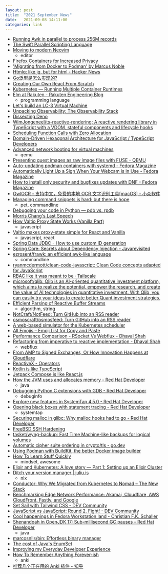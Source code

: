 ```yaml
---
layout: post
title:  "2021 September News"
date:   2021-09-08 14:11:00
categories: link
---
```

- [Running Awk in parallel to process 256M records](https://ketancmaheshwari.github.io/posts/2020/05/24/SMC18-Data-Challenge-4.html)
- [The Swift Parallel Scripting Language](http://swift-lang.org/main/index.php)
- [Moving to modern Neovim](https://toroid.org/modern-neovim)
  - editor
- [Firefox Containers for Increased Privacy](https://www.thechiefmeat.com/guides/containers.html)
- ['Migrating from Docker to Podman' by Marcus Noble](https://marcusnoble.co.uk/2021-09-01-migrating-from-docker-to-podman/)
- [Htmlq: like jq, but for html - Hacker News](https://news.ycombinator.com/item?id=28441880)
- [ Go泛型是怎么实现的?](https://colobu.com/2021/08/30/how-is-go-generic-implemented/)
- [Creating Our Own React From Scratch](https://itnext.io/creating-our-own-react-from-scratch-82dd6356676d)
- [Kubernetes — Running Multiple Container Runtimes](https://itnext.io/kubernetes-running-multiple-container-runtimes-65220b4f9ef4)
- [Elm at Rakuten - Rakuten Engineering Blog](https://engineering.rakuten.today/post/elm-at-rakuten/#index)
  - programming language
- [Let's build an LC-3 Virtual Machine](https://www.rodrigoaraujo.me/posts/lets-build-an-lc-3-virtual-machine/)
- [Unpacking Observability: The Observability Stack](https://adri-v.medium.com/unpacking-observability-the-observability-stack-93d4733e2a72)
- [Dissecting Deno](https://fettblog.eu/dissecting-deno/)
- [WimJongeneel/ts-reactive-rendering: A reactive rendering library in TypeScript with a VDOM, stateful components and lifecycle hooks](https://github.com/WimJongeneel/ts-reactive-rendering)
- [Scheduling Function Calls with Zero Allocation](https://golang.design/research/zero-alloc-call-sched/)
- [Domain-Driven Hexagonal Architecture for JavaScript / TypeScript Developers](https://javascript.plainenglish.io/domain-driven-hexagon-architecture-568d67ae4dd5)
- [Advanced network booting for virtual machines](https://www.kraxel.org/blog/2021/09/vm-network-boot/)
  - qemu
- [Presenting guest images as raw image files with FUSE - QEMU](https://www.qemu.org/2021/08/22/fuse-blkexport/)
- [Auto-updating podman containers with systemd - Fedora Magazine](https://fedoramagazine.org/auto-updating-podman-containers-with-systemd/)
- [Automatically Light Up a Sign When Your Webcam is in Use - Fedora Magazine](https://fedoramagazine.org/automatically-light-up-a-sign-when-your-webcam-is-in-use/)
- [How to install only security and bugfixes updates with DNF - Fedora Magazine](https://fedoramagazine.org/how-to-install-only-security-and-bugfixes-updates-with-dnf/)
- [OwlOCR - 支持中文，免费的本地 OCR 文字识别工具[macOS] - 小众软件](https://www.appinn.com/owlocr-for-macos/)
- [Managing command snippets is hard; but there is hope](https://itnext.io/managing-command-snippets-is-hard-but-there-is-hope-dc6f046759bc)
  - pet, commandline
- [Debugging your code in Python — pdb vs. rpdb](https://itnext.io/debugging-your-code-in-python-pdb-vs-rpdb-e7bb918a8ac3)
- [Morris Chang's Last Speech](https://interconnected.blog/morris-changs-last-speech/)
- [How Valtio Proxy State Works (Vanilla Part)](https://itnext.io/how-valtio-proxy-state-works-vanilla-part-585ee38bd080)
  - javascript
- [Valtio makes proxy-state simple for React and Vanilla](https://github.com/pmndrs/valtio)
  - javascript, react
- [Spring Data JDBC - How to use custom ID generation](https://spring.io/blog/2021/09/09/spring-data-jdbc-how-to-use-custom-id-generation)
- [Spring Core: Secrets about Dependency Injection - Javarevisited](https://medium.com/javarevisited/spring-core-all-you-need-to-know-about-dependency-injection-2048d80340af)
- [ezrosent/frawk: an efficient awk-like language](https://github.com/ezrosent/frawk)
  - commandline
- [ryanmcdermott/clean-code-javascript: Clean Code concepts adapted for JavaScript](https://github.com/ryanmcdermott/clean-code-javascript#solid)
- [RBAC like it was meant to be · Tailscale](https://tailscale.com/blog/rbac-like-it-was-meant-to-be/)
- [microsoft/qlib: Qlib is an AI-oriented quantitative investment platform, which aims to realize the potential, empower the research, and create the value of AI technologies in quantitative investment. With Qlib, you can easily try your ideas to create better Quant investment strategies.](https://github.com/microsoft/qlib)
- [Efficient Parsing of Reactive Buffer Streams](https://spring.io/blog/2021/09/14/efficient-parsing-of-reactive-buffer-streams)
  - algorithm, string
- [NotCraft/NotFeed: Turn GitHub into an RSS reader](https://github.com/NotCraft/NotFeed)
- [osmoscraft/osmosfeed: Turn GitHub into an RSS reader](https://github.com/osmoscraft/osmosfeed)
- [A web-based simulator for the Kubernetes scheduler](https://golangexample.com/a-web-based-simulator-for-the-kubernetes-scheduler/)
- [All Emojis – Emoji List for Copy and Paste](https://www.freecodecamp.org/news/all-emojis-emoji-list-for-copy-and-paste/)
- [Performance Comparison - RSocket Vs Webflux - Dhaval Shah](https://www.dhaval-shah.com/performance-comparison-rsocket-webflux/)
- [Refactoring from imperative to reactive implementation - Dhaval Shah](https://www.dhaval-shah.com/refactoring-from-imperative-to-reactive-implementation/)
  - webflux
- [From AMP to Signed Exchanges, Or How Innovation Happens at Cloudflare](https://blog.cloudflare.com/from-amp-to-signed-exchanges-or-how-innovation-happens-at-cloudflare/)
- [ReactiveX - Operators](http://reactivex.io/documentation/operators.html?spm=ata.21736010.0.0.13e187cefLbD6N)
- [Kotlin is like TypeScript](https://linux-china.github.io/kotlin-is-like-typescript.html?spm=ata.21736010.0.0.5d8d6740swRJ3Z)
- [Jetpack Compose is like React.js](https://linux-china.github.io/jetpack-compose-is-like-reactjs.html?spm=ata.21736010.0.0.5d8d6740swRJ3Z)
- [How the JVM uses and allocates memory - Red Hat Developer](https://developers.redhat.com/articles/2021/09/09/how-jvm-uses-and-allocates-memory#how_to_check_the_thread_stack_size)
  - java
- [Debugging Python C extensions with GDB - Red Hat Developer](https://developers.redhat.com/articles/2021/09/08/debugging-python-c-extensions-gdb#red_hat_contributions_to_the_python_debug_build)
  - debuginfo
- [Explore new features in SystemTap 4.5.0 - Red Hat Developer](https://developers.redhat.com/articles/2021/08/16/explore-new-features-systemtap-450#bpf_back_end_improvements)
- [Opening black boxes with statement tracing - Red Hat Developer](https://developers.redhat.com/articles/2021/08/04/opening-black-boxes-statement-tracing#statement_tracing_with_systemtap)
  - systemtap
- [Securing malloc in glibc: Why malloc hooks had to go - Red Hat Developer](https://developers.redhat.com/articles/2021/08/25/securing-malloc-glibc-why-malloc-hooks-had-go)
- [FreeBSD SSH Hardening](https://gist.github.com/koobs/e01cf8869484a095605404cd0051eb11)
- [tasket/wyng-backup: Fast Time Machine-like backups for logical volumes](https://github.com/tasket/wyng-backup)
- [Automatic cipher suite ordering in crypto/tls - go.dev](https://go.dev/blog/tls-cipher-suites)
- [Using Podman with BuildKit, the better Docker image builder](https://pythonspeed.com/articles/podman-buildkit/)
- [How To Learn Stuff Quickly](https://www.joshwcomeau.com/blog/how-to-learn-stuff-quickly/)
  - mindset, awesome
- [Elixir and Kubernetes: A love story — Part 1: Setting up an Elixir Cluster](https://itnext.io/elixir-and-kubernetes-a-love-story-721cc6a5c7d5)
- [Ditch your version manager | juliu.is](https://juliu.is/ditch-your-version-manager/)
  - nix
- [Conductor: Why We Migrated from Kubernetes to Nomad – The New Stack](https://thenewstack.io/conductor-why-we-migrated-from-kubernetes-to-nomad/)
- [Benchmarking Edge Network Performance: Akamai, Cloudflare, AWS CloudFront, Fastly, and Google](https://blog.cloudflare.com/benchmarking-edge-network-performance/)
- [Set Sail with Tailwind CSS - DEV Community](https://dev.to/giantmachines/set-sail-with-tailwind-css-4o06)
- [JavaScript vs JavaScript: Round 2. Fight! - DEV Community](https://dev.to/this-is-learning/javascript-vs-javascript-round-2-fight-2m44)
- [Cool happenings in Fedora Workstation land - Christian F.K. Schaller](https://blogs.gnome.org/uraeus/2021/09/16/cool-happenings-in-fedora-workstation-land/)
- [Shenandoah in OpenJDK 17: Sub-millisecond GC pauses - Red Hat Developer](https://developers.redhat.com/articles/2021/09/16/shenandoah-openjdk-17-sub-millisecond-gc-pauses#)
  - java
- [marcosnils/bin: Effortless binary manager](https://github.com/marcosnils/bin)
- [The cost of Java's EnumSet](https://nullprogram.com/blog/2021/04/23/)
- [Improving my Everyday Developer Experience](https://blog.cctechwiz.com/improving-my-everyday-developer-experience)
- [How To Remember Anything Forever-ish](https://ncase.me/remember/)
  - anki
- [推荐几个正在用的 Anki 插件 - 知乎](https://zhuanlan.zhihu.com/p/120382581)
